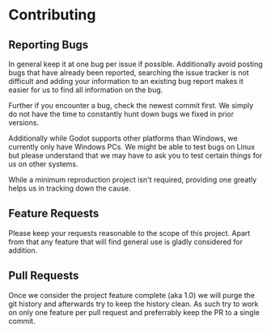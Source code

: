 # Contributing
## Reporting Bugs

In general keep it at one bug per issue if possible. Additionally avoid posting bugs that have already been reported, searching the issue tracker is not difficult and adding your information to an existing bug report makes it easier for us to find all information on the bug.

Further if you encounter a bug, check the newest commit first. We simply do not have the time to constantly hunt down bugs we fixed in prior versions.

Additionally while Godot supports other platforms than Windows, we currently only have Windows PCs. We might be able to test bugs on Linux but please understand that we may have to ask you to test certain things for us on other systems.

While a minimum reproduction project isn't required, providing one greatly helps us in tracking down the cause.

## Feature Requests

Please keep your requests reasonable to the scope of this project. Apart from that any feature that will find general use is gladly considered for addition.

## Pull Requests

Once we consider the project feature complete (aka 1.0) we will purge the git history and afterwards try to keep the history clean. As such try to work on only one feature per pull request and preferrably keep the PR to a single commit.
